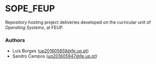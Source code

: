 # SOPE_FEUP

Repository hosting project deliveries developed on the curricular unit of *Operating Systems*, at FEUP.

### Authors
- Luís Borges (up201605859@fe.up.pt)
- Sandro Campos (up201605947@fe.up.pt)
